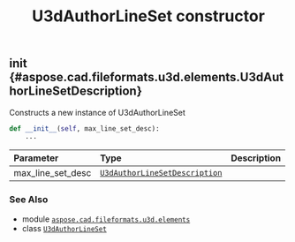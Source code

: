 ﻿---
title: U3dAuthorLineSet constructor
second_title: Aspose.CAD for Python via .NET API References
description: 
type: docs
weight: 10
url: /python-net/aspose.cad.fileformats.u3d.elements/u3dauthorlineset/__init__/
is_root: false
---

## __init__ {#aspose.cad.fileformats.u3d.elements.U3dAuthorLineSetDescription}

Constructs a new instance of U3dAuthorLineSet



```python
def __init__(self, max_line_set_desc):
    ...
```


| Parameter | Type | Description |
| :- | :- | :- |
| max_line_set_desc | [`U3dAuthorLineSetDescription`](/cad/python-net/aspose.cad.fileformats.u3d.elements/u3dauthorlinesetdescription) |  |



### See Also
* module [`aspose.cad.fileformats.u3d.elements`](../../)
* class [`U3dAuthorLineSet`](/cad/python-net/aspose.cad.fileformats.u3d.elements/u3dauthorlineset)
